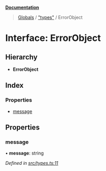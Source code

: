 **[Documentation](../README.md)**

> [Globals](../README.md) / ["types"](../modules/_types_.md) / ErrorObject

# Interface: ErrorObject

## Hierarchy

- **ErrorObject**

## Index

### Properties

- [message](_types_.errorobject.md#message)

## Properties

### message

• **message**: string

_Defined in [src/types.ts:11](https://github.com/distributhor/paygate-sdk/blob/1278863/src/types.ts#L11)_
